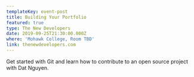 ```yaml
---
templateKey: event-post
title: Building Your Portfolio
featured: true
type: The New Developers
date: 2019-09-25T21:30:00.000Z
where: 'Mohawk College, Room TBD'
link: thenewdevelopers.com
---
```

Get started with Git and learn how to contribute to an open source project with Dat Nguyen.
